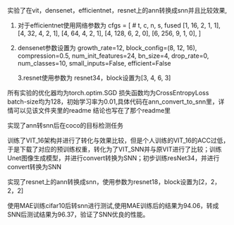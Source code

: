 实验了在vit，densenet，efficientnet，resnet上的ann转换成snn并且比较效果,
1. 对于efficientnet使用网络参数为
cfgs = [
        # t, c, n, s, fused
        [1,  16,  2, 1, 1],
        [4,  32,  4, 2, 1],
        [4,  64,  4, 2, 1],
        [4, 128,  6, 2, 0],
        [6, 256,  9, 1, 0],    ]
2. densenet参数设置为
                 growth_rate=12, block_config=(8, 12, 16), compression=0.5,
                 num_init_features=24, bn_size=4, drop_rate=0,
                 num_classes=10, small_inputs=False, efficient=False

   3.resnet使用参数为
	resnet34，block设置为[3, 4, 6, 3]

所有实验的优化器均为torch.optim.SGD
损失函数均为CrossEntropyLoss
batch-size均为128，初始学习率为0.01,具体代码在ann_convert_to_snn里，详情可以见该文件夹里的readme
   结论也写在了那个readme里


   
实现了ann转snn后在coco的目标检测任务

训练了VIT_16架构并进行了转化与效果比较，但是个人训练的VIT_16的ACC过低，于是下载了对应的预训练权重，转化为了VIT_SNN并与原VIT进行了比较；训练Unet图像生成模型，并进行convert转换为SNN；初步训练resNet34，并进行convert转换为SNN

实现了resnet上的ann转换成snn，使用参数为resnet18，block设置为[2，2，2，2]

使用MAE训练cifar10后转snn进行测试,使用MAE训练后的结果为94.06，转成SNN后测试结果为96.37，验证了SNN优良的性能。


